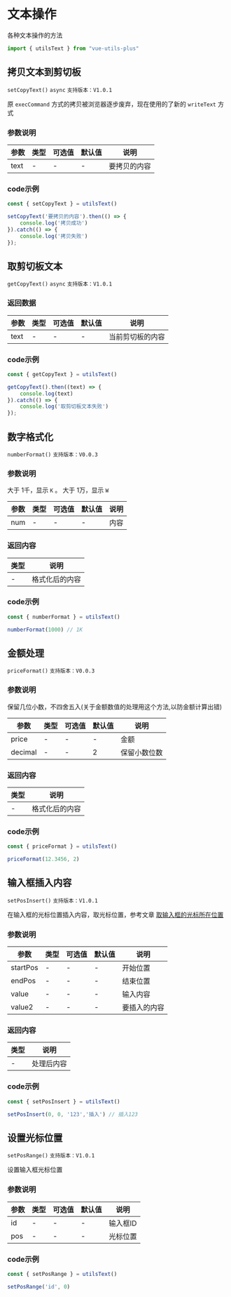 # 文本操作

各种文本操作的方法

```javascript
import { utilsText } from "vue-utils-plus"
```


## 拷贝文本到剪切板

`setCopyText()` `async` `支持版本：V1.0.1`

原 `execCommand` 方式的拷贝被浏览器逐步废弃，现在使用的了新的 `writeText` 方式

### 参数说明

| 参数   | 类型  | 可选值 | 默认值 | 说明     |
|------|-----|-----|-----|--------|
| text | -   | -   | -   | 要拷贝的内容 |

### code示例

```javascript
const { setCopyText } = utilsText()

setCopyText('要拷贝的内容').then(() => {
    console.log('拷贝成功')
}).catch(() => {
    console.log('拷贝失败')
});
```


## 取剪切板文本

`getCopyText()` `async` `支持版本：V1.0.1`

### 返回数据

| 参数   | 类型  | 可选值 | 默认值 | 说明       |
|------|-----|-----|-----|----------|
| text | -   | -   | -   | 当前剪切板的内容 |

### code示例

```javascript
const { getCopyText } = utilsText()

getCopyText().then((text) => {
    console.log(text)
}).catch(() => {
    console.log('取剪切板文本失败')
});
```


## 数字格式化

`numberFormat()` `支持版本：V0.0.3`

### 参数说明

大于 1千，显示 `K` 。 大于 1万，显示 `W`

| 参数  | 类型  | 可选值 | 默认值 | 说明  |
|-----|-----|-----|-----|-----|
| num | -   | -   | -   | 内容  |

### 返回内容

| 类型  | 说明      |
|-----|---------|
| -   | 格式化后的内容 |

### code示例

```javascript
const { numberFormat } = utilsText()

numberFormat(1000) // 1K
```


## 金额处理

`priceFormat()` `支持版本：V0.0.3`

### 参数说明

保留几位小数，不四舍五入(关于金额数值的处理用这个方法,以防金额计算出错)

| 参数      | 类型  | 可选值 | 默认值 | 说明     |
|---------|-----|-----|-----|--------|
| price   | -   | -   | -   | 金额     |
| decimal | -   | -   | 2   | 保留小数位数 |

### 返回内容

| 类型  | 说明      |
|-----|---------|
| -   | 格式化后的内容 |

### code示例

```javascript
const { priceFormat } = utilsText()

priceFormat(12.3456, 2)
```


## 输入框插入内容

`setPosInsert()` `支持版本：V1.0.1`

在输入框的光标位置插入内容，取光标位置，参考文章 [取输入框的光标所在位置](/docs/article/text.html#%E5%8F%96%E8%BE%93%E5%85%A5%E6%A1%86%E7%9A%84%E5%85%89%E6%A0%87%E6%89%80%E5%9C%A8%E4%BD%8D%E7%BD%AE)

### 参数说明

| 参数       | 类型  | 可选值 | 默认值 | 说明     |
|----------|-----|-----|-----|--------|
| startPos | -   | -   | -   | 开始位置   |
| endPos   | -   | -   | -   | 结束位置   |
| value    | -   | -   | -   | 输入内容   |
| value2   | -   | -   | -   | 要插入的内容 |


### 返回内容

| 类型  | 说明    |
|-----|-------|
| -   | 处理后内容 |

### code示例

```javascript
const { setPosInsert } = utilsText()

setPosInsert(0, 0, '123','插入') // 插入123
```

## 设置光标位置

`setPosRange()` `支持版本：V1.0.1`

设置输入框光标位置

### 参数说明

| 参数  | 类型  | 可选值 | 默认值 | 说明    |
|-----|-----|-----|-----|-------|
| id  | -   | -   | -   | 输入框ID |
| pos | -   | -   | -   | 光标位置  |

### code示例

```javascript
const { setPosRange } = utilsText()

setPosRange('id', 0)
```

